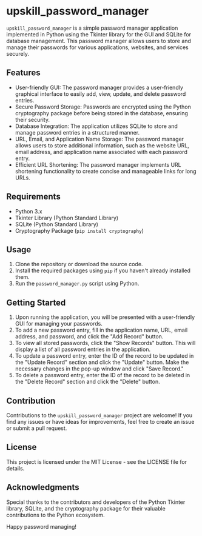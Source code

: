# upskill_password_manager

`upskill_password_manager` is a simple password manager application implemented in Python using the Tkinter library for the GUI and SQLite for database management. This password manager allows users to store and manage their passwords for various applications, websites, and services securely.

## Features

- User-friendly GUI: The password manager provides a user-friendly graphical interface to easily add, view, update, and delete password entries.
- Secure Password Storage: Passwords are encrypted using the Python cryptography package before being stored in the database, ensuring their security.
- Database Integration: The application utilizes SQLite to store and manage password entries in a structured manner.
- URL, Email, and Application Name Storage: The password manager allows users to store additional information, such as the website URL, email address, and application name associated with each password entry.
- Efficient URL Shortening: The password manager implements URL shortening functionality to create concise and manageable links for long URLs.

## Requirements

- Python 3.x
- Tkinter Library (Python Standard Library)
- SQLite (Python Standard Library)
- Cryptography Package (`pip install cryptography`)

## Usage

1. Clone the repository or download the source code.
2. Install the required packages using `pip` if you haven't already installed them.
3. Run the `password_manager.py` script using Python.

## Getting Started

1. Upon running the application, you will be presented with a user-friendly GUI for managing your passwords.
2. To add a new password entry, fill in the application name, URL, email address, and password, and click the "Add Record" button.
3. To view all stored passwords, click the "Show Records" button. This will display a list of all password entries in the application.
4. To update a password entry, enter the ID of the record to be updated in the "Update Record" section and click the "Update" button. Make the necessary changes in the pop-up window and click "Save Record."
5. To delete a password entry, enter the ID of the record to be deleted in the "Delete Record" section and click the "Delete" button.

## Contribution

Contributions to the `upskill_password_manager` project are welcome! If you find any issues or have ideas for improvements, feel free to create an issue or submit a pull request.

## License

This project is licensed under the MIT License - see the LICENSE file for details.

## Acknowledgments

Special thanks to the contributors and developers of the Python Tkinter library, SQLite, and the cryptography package for their valuable contributions to the Python ecosystem.

Happy password managing!
